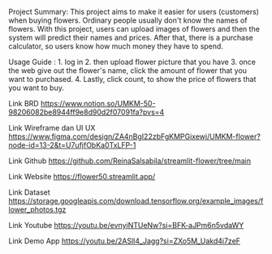 Project Summary: This project aims to make it easier for users (customers) when buying flowers. Ordinary people usually don't know the names of flowers. With this project, users can upload images of flowers and then the system will predict their names and prices. After that, there is a purchase calculator, so users know how much money they have to spend.

Usage Guide : 1. log in 
	      2. then upload flower picture that you have 
	      3. once the web give out the flower's name, click the amount of flower that you want to purchased.
	      4. Lastly, click count, to show the price of flowers that you want to buy.

Link BRD 
https://www.notion.so/UMKM-50-98206082be8944ff9e8d90d2f07091fa?pvs=4

Link Wireframe dan UI UX 
https://www.figma.com/design/ZA4nBgI22zbFgKMPGixewj/UMKM-flower?node-id=13-2&t=U7ufjfObKa0TxLFP-1

Link Github 
https://github.com/ReinaSalsabila/streamlit-flower/tree/main

Link Website 
https://flower50.streamlit.app/

Link Dataset 
https://storage.googleapis.com/download.tensorflow.org/example_images/flower_photos.tgz

Link Youtube 
https://youtu.be/evnyiNTUeNw?si=BFK-aJPm6n5vdaWY

Link Demo App 
https://youtu.be/2ASll4_Jagg?si=ZXo5M_Uakd4i7zeF

